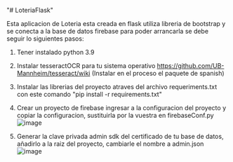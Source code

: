 "# LoteriaFlask" 

Esta aplicacion de Loteria esta creada en flask utiliza libreria de bootstrap y se conecta a la base de datos firebase para poder arrancarla se debe seguir lo siguientes pasos:

1. Tener instalado python 3.9
2. Instalar tesseractOCR para tu sistema operativo https://github.com/UB-Mannheim/tesseract/wiki (Instalar en el proceso el paquete de spanish)
3. Instalar las librerias del proyecto atraves del archivo requeriments.txt con este comando "pip install -r requirements.txt"
4. Crear un proyecto de firebase ingresar a la configuracion del proyecto y copiar la configuracion, sustituirla por la vuestra en firebaseConf.py
![image](https://user-images.githubusercontent.com/46556874/236474397-d3d4ca3e-e23c-4bae-912e-3c9e323a8b0a.png)

5. Generar la clave privada admin sdk del certificado de tu base de datos, añadirlo a la raiz del proyecto, cambiarle el nombre a admin.json
![image](https://user-images.githubusercontent.com/46556874/236468867-d334fef2-d2ce-4884-8c88-81a6d46059eb.png)
